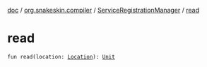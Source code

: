 [doc](../../index.md) / [org.snakeskin.compiler](../index.md) / [ServiceRegistrationManager](index.md) / [read](./read.md)

# read

`fun read(location: `[`Location`](http://docs.oracle.com/javase/6/docs/api/javax/tools/JavaFileManager/Location.html)`): `[`Unit`](https://kotlinlang.org/api/latest/jvm/stdlib/kotlin/-unit/index.html)